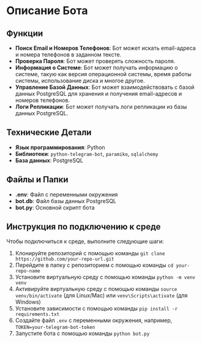 <h1>Описание Бота</h1> <h2>Функции</h2> <ul> <li><strong>Поиск Email и Номеров Телефонов</strong>: Бот может искать email-адреса и номера телефонов в заданном тексте.</li> <li><strong>Проверка Пароля</strong>: Бот может проверять сложность пароля.</li> <li><strong>Информация о Системе</strong>: Бот может получать информацию о системе, такую как версия операционной системы, время работы системы, использование диска и многое другое.</li> <li><strong>Управление Базой Данных</strong>: Бот может взаимодействовать с базой данных PostgreSQL для хранения и получения email-адресов и номеров телефонов.</li> <li><strong>Логи Репликации</strong>: Бот может получать логи репликации из базы данных PostgreSQL.</li> </ul> <h2>Технические Детали</h2> <ul> <li><strong>Язык программирования</strong>: Python</li> <li><strong>Библиотеки</strong>: <code>python-telegram-bot</code>, <code>paramiko</code>, <code>sqlalchemy</code></li> <li><strong>База данных</strong>: PostgreSQL</li> </ul> <h2>Файлы и Папки</h2> <ul> <li><strong>.env</strong>: Файл с переменными окружения</li> <li><strong>bot.db</strong>: Файл базы данных PostgreSQL</li> <li><strong>bot.py</strong>: Основной скрипт бота</li> </ul> <h2>Инструкция по подключению к среде</h2> <p>Чтобы подключиться к среде, выполните следующие шаги:</p> <ol> <li>Клонируйте репозиторий с помощью команды <code>git clone https://github.com/your-repo-url.git</code></li> <li>Перейдите в папку с репозиторием с помощью команды <code>cd your-repo-name</code></li> <li>Установите виртуальную среду с помощью команды <code>python -m venv venv</code></li> <li>Активируйте виртуальную среду с помощью команды <code>source venv/bin/activate</code> (для Linux/Mac) или <code>venv\Scripts\activate</code> (для Windows)</li> <li>Установите зависимости с помощью команды <code>pip install -r requirements.txt</code></li> <li>Создайте файл <code>.env</code> с переменными окружения, например, <code>TOKEN=your-telegram-bot-token</code></li> <li>Запустите бота с помощью команды <code>python bot.py</code></li> </ol> <p>
